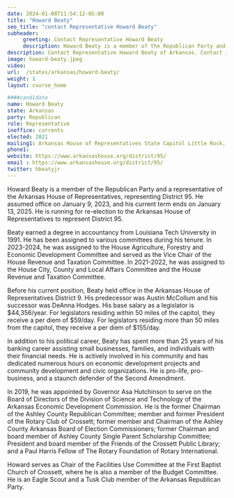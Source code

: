```yaml
---
date: 2024-01-08T11:54:12-05:00
title: "Howard Beaty"
seo_title: "contact Representative Howard Beaty"
subheader:
     greeting: Contact Representative Howard Beaty
     description: Howard Beaty is a member of the Republican Party and a representative of the Arkansas House of Representatives, representing District 95. He assumed office on January 9, 2023, and his current term ends on January 13, 2025. He is running for re-election to the Arkansas House of Representatives to represent District 95.
description: Contact Representative Howard Beaty of Arkansas. Contact information for Howard Beaty includes email address, phone number, and mailing address.
image: howard-beaty.jpeg
video:
url:  /states/arkansas/howard-beaty/
weight: 1
layout: course_home

####candidate
name: Howard Beaty
state: Arkansas
party: Republican
role: Representative
inoffice: currents
elected: 2021
mailing1: Arkansas House of Representatives State Capitol Little Rock, AR 72201
phone1:
website: https://www.arkansashouse.org/district/95/
email : https://www.arkansashouse.org/district/95/
twitter: hbeatyjr
---
```


Howard Beaty is a member of the Republican Party and a representative of the Arkansas House of Representatives, representing District 95. He assumed office on January 9, 2023, and his current term ends on January 13, 2025. He is running for re-election to the Arkansas House of Representatives to represent District 95.

Beaty earned a degree in accountancy from Louisiana Tech University in 1991. He has been assigned to various committees during his tenure. In 2023-2024, he was assigned to the House Agriculture, Forestry and Economic Development Committee and served as the Vice Chair of the House Revenue and Taxation Committee. In 2021-2022, he was assigned to the House City, County and Local Affairs Committee and the House Revenue and Taxation Committee.

Before his current position, Beaty held office in the Arkansas House of Representatives District 9. His predecessor was Austin McCollum and his successor was DeAnna Hodges. His base salary as a legislator is $44,356/year. For legislators residing within 50 miles of the capitol, they receive a per diem of $59/day. For legislators residing more than 50 miles from the capitol, they receive a per diem of $155/day.

In addition to his political career, Beaty has spent more than 25 years of his banking career assisting small businesses, families, and individuals with their financial needs. He is actively involved in his community and has dedicated numerous hours on economic development projects and community development and civic organizations. He is pro-life, pro-business, and a staunch defender of the Second Amendment.

In 2019, he was appointed by Governor Asa Hutchinson to serve on the Board of Directors of the Division of Science and Technology of the Arkansas Economic Development Commission. He is the former Chairman of the Ashley County Republican Committee; member and former President of the Rotary Club of Crossett; former member and Chairman of the Ashley County Arkansas Board of Election Commissioners; former Chairman and board member of Ashley County Single Parent Scholarship Committee; President and board member of the Friends of the Crossett Public Library; and a Paul Harris Fellow of The Rotary Foundation of Rotary International.

Howard serves as Chair of the Facilities Use Committee at the First Baptist Church of Crossett, where he is also a member of the Budget Committee. He is an Eagle Scout and a Tusk Club member of the Arkansas Republican Party.
